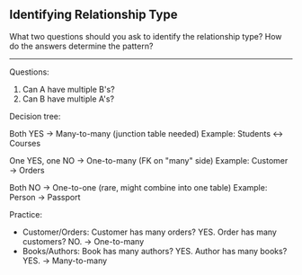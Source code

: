 ## Identifying Relationship Type

What two questions should you ask to identify the relationship type? How do the answers determine the pattern?

---

Questions:
1. Can A have multiple B's?
2. Can B have multiple A's?

Decision tree:

Both YES → Many-to-many (junction table needed)
Example: Students ↔ Courses

One YES, one NO → One-to-many (FK on "many" side)
Example: Customer → Orders

Both NO → One-to-one (rare, might combine into one table)
Example: Person → Passport

Practice:
- Customer/Orders: Customer has many orders? YES. Order has many customers? NO. → One-to-many
- Books/Authors: Book has many authors? YES. Author has many books? YES. → Many-to-many

